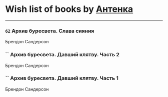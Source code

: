 # Wish list of books by [Антенка](https://plus.google.com/u/0/118158645037334943900/)
---

### `62` Архив буресвета. Слава сияния
Брендон Сандерсон

### `` Архив буресвета. Давший клятву. Часть 2
Брендон Сандерсон

### `` Архив буресвета. Давший клятву. Часть 1
Брендон Сандерсон

